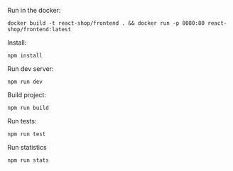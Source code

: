 Run in the docker:

`docker build -t react-shop/frontend . && docker run -p 8080:80 react-shop/frontend:latest`

Install:

`npm install`

Run dev server:

`npm run dev`

Build project:

`npm run build`

Run tests:

`npm run test`

Run statistics

`npm run stats`
